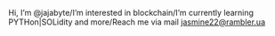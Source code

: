  Hi, I’m @jajabyte/I’m interested in blockchain/I’m currently learning PYTHon|SOLidity and more/Reach me via mail jasmine22@rambler.ua

<!---
jajabyte/jajabyte is a ✨ special ✨ repository because its `README.md` (this file) appears on your GitHub profile.
You can click the Preview link to take a look at your changes.
--->
